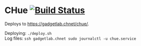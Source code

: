 CHue [![Build Status](https://travis-ci.org/WISVCH/chue.svg?branch=master)](https://travis-ci.org/WISVCH/chue)
====

Deploys to https://gadgetlab.chnet/chue/.

Deploying: `./deploy.sh`  
Log files: `ssh gadgetlab.chnet sudo journalctl -u chue.service`
